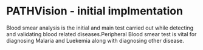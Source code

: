 # PATHVision - initial implmentation 


Blood smear analysis is the initial and main test carried out while detecting and validating blood related diseases.Peripheral Blood smear test is vital for diagnosing Malaria and Luekemia along with diagnosing other disease. 

